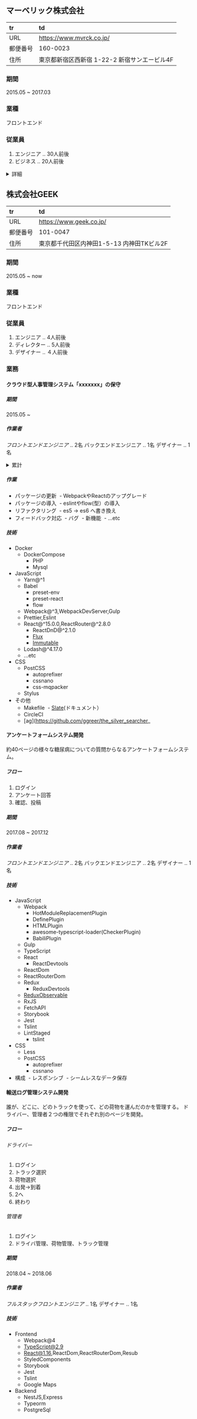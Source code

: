 ## マーベリック株式会社

|tr|td|
|:--|:--|
|URL|https://www.mvrck.co.jp/|
|郵便番号|160-0023|
|住所|東京都新宿区西新宿 1-22-2 新宿サンエービル4F|

### 期間
2015.05 ~ 2017.03

### 業種
フロントエンド

### 従業員
1. エンジニア .. 30人前後
2. ビジネス .. 20人前後

<details>
  <summary>詳細</summary>

### 業務

#### 自社サービス「Sphere」の保守

##### Sphere

```
｢枠」ではなく「人」をターゲティングするディスプレイ広告の
マニュアル運用型サービス。DSP「Sphere」を使用し、
社内常駐の運用チームと営業チームの密な連携・広告効果分析
を基に広告効果の最適化を行う
```

##### 技術

- JavaScript
  - CoffeeScript@^1.0.0
  - Angular@^1.0.0
  - jQuery@^2.0.0
- CSS
  - Bootstrap
  - Sass
  
#### 自社サービス「Sphere Paper」の保守

##### Sphere Paper

```
広告配信データや地方自治体の持つ公的情報を
独自の技術で解析した日本全国の属性マップに落とし込み
紙広告媒体と掛け合わせることで、
従来と違うターゲット層へアプローチを可能とするサービス。
```

##### 技術

- JavaScript
  - CoffeeScript@^1.0.0
  - Angular@^1.0.0
  - jQuery@^2.0.0
  - MongoDB
- CSS
  - Bootstrap
  - Sass
  
#### 自社サービス「Sphere Infeed」のクライアント向け埋め込みタグ作成

##### Sphere Infeed

```
独自アルゴリズムのプレースメントとターゲティング技術により
「自然に」クリックされるインフィード広告システム。
開発チームと営業チームの密な連携を基に、スマートフォン向け広告配信の最適化を行う
```

##### 技術

- JavaScript
  - npm
- CSS
  - [PostCSS](https://github.com/postcss/postcss)
  - [cssnano](https://github.com/ben-eb/cssnano)
  - ...etc
- HTML
  - [htmlmin](https://github.com/kangax/html-minifier)

#### 自社サイトのリニューアル

（アーカイブ）  
https://web.archive.org/web/20170824080256/https://www.mvrck.co.jp/

##### 技術

- Docker
- PHP
  - Composer
  - Wordpress
- JavaScript
  - npm
  - Webpack
  - Babel
  - Gulp
  - Lodash
  - ...etc
- 構成
  - レスポンシブ

#### 自社リクルートサイトのリニューアル

##### 技術

- Docker
- PHP
  - Composer
  - Wordpress
- JavaScript
  - npm
  - Webpack
  - Babel
  - Gulp
  - Lodash
  - [skrollr](https://github.com/Prinzhorn/skrollr)
  - ...etc
- 構成
  - レスポンシブ
  - パララックス

### 自社ポータルサイト

####　技術

- JavaScript
  - npm
  - Webpack
  - Babel
  - Gulp
  - [Riot](https://github.com/riot/riot)
- Scala
  - PlayFramework
- 構成
  - レスポンシブ
  
</details>

## 株式会社GEEK

|tr|td|
|:--|:--|
|URL|https://www.geek.co.jp/|
|郵便番号|101-0047|
|住所|東京都千代田区内神田1-5-13 内神田TKビル2F|

### 期間
2015.05 ~ now

### 業種
フロントエンド

### 従業員
1. エンジニア .. 4人前後
2. ディレクター .. 5人前後
3. デザイナー .. ４人前後

### 業務

#### クラウド型人事管理システム「xxxxxxx」の保守

##### 期間

2015.05 ~

##### 作業者

*フロントエンドエンジニア* .. 2名
バックエンドエンジニア .. 1名
デザイナー .. 1名

<details>
  <summary>累計</summary>
 
*フロントエンドエンジニア* .. 11名
バックエンドエンジニア .. 5名
デザイナー .. 1名

</details>

##### 作業

- パッケージの更新
  - WebpackやReactのアップグレード
- パッケージの導入
  - eslintやflow(型）の導入
- リファクタリング
  - es5 -> es6 へ書き換え
- フィードバック対応
  - バグ
  - 新機能
  - ...etc

##### 技術

- Docker
  - DockerCompose
    - PHP
    - Mysql
- JavaScript
  - Yarn@^1
  - Babel
    - preset-env
    - preset-react
    - flow
  - Webpack@^3,WebpackDevServer,Gulp
  - Prettier,Eslint
  - React@^15.0.0,ReactRouter@^2.8.0
    - ReactDnD@^2.1.0
    - [Flux](https://github.com/facebook/flux)
    - [Immutable](https://facebook.github.io/immutable-js/)
  - Lodash@^4.17.0
  - ...etc
- CSS
  - PostCSS
    - autoprefixer
    - cssnano
    - css-mqpacker
  - Stylus
- その他
  - Makefile
  - [Slate](https://github.com/lord/slate)(ドキュメント）
  - CircleCI
  - [ag](https://github.com/ggreer/the_silver_searcher_

#### アンケートフォームシステム開発

約40ページの様々な糖尿病についての質問からなるアンケートフォームシステム。

##### フロー

1. ログイン
2. アンケート回答
3. 確認、投稿

##### 期間

2017.08 ~ 2017.12

##### 作業者

*フロントエンドエンジニア* .. 2名
バックエンドエンジニア .. 2名
デザイナー .. 1名

##### 技術

- JavaScript
  - Webpack
    - HotModuleReplacementPlugin
    - DefinePlugin
    - HTMLPlugin
    - awesome-typescript-loader(CheckerPlugin)
    - BabiliPlugin
  - Gulp
  - TypeScript
  - React
    - ReactDevtools
  - ReactDom
  - ReactRouterDom
  - Redux
    - ReduxDevtools
  - [ReduxObservable](https://github.com/redux-observable/redux-observable)
  - RxJS
  - FetchAPI
  - Storybook
  - Jest
  - Tslint
  - LintStaged
    - tslint
- CSS
  - Less
  - PostCSS
    - autoprefixer
    - cssnano
- 構成
  - レスポンシブ
  - シームレスなデータ保存
  
#### 輸送ログ管理システム開発

誰が、どこに、どのトラックを使って、どの荷物を運んだのかを管理する。
ドライバー、管理者２つの権限でそれぞれ別のページを開発。

##### フロー

###### ドライバー

1. ログイン
2. トラック選択
3. 荷物選択
4. 出発→到着
5. 2へ
6. 終わり

###### 管理者

1. ログイン
2. ドライバ管理、荷物管理、トラック管理

##### 期間

2018.04 ~ 2018.06

##### 作業者

*フルスタックフロントエンジニア* .. 1名
デザイナー .. 1名

##### 技術

- Frontend
  - Webpack@4
  - TypeScript@2.9
  - React@1.16,ReactDom,ReactRouterDom,Resub
  - StyledComponents
  - Storybook
  - Jest
  - Tslint
  - Google Maps
- Backend
  - NestJS,Express
  - Typeorm
  - PostgreSql
  
